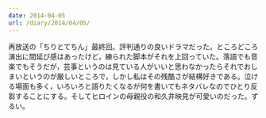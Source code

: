 ```yaml
---
date: 2014-04-05
url: /diary/2014/04/05/
---
```


再放送の「ちりとてちん」最終回。評判通りの良いドラマだった。ところどころ演出に間延び感はあったけど，練られた脚本がそれを上回っていた。落語でも音楽でもそうだが，芸事というのは見ている人がいいと思わなかったらそれでおしまいというのが厳しいところで，しかし私はその残酷さが結構好きである。泣ける場面も多く，いろいろと語りたくなるが何を書いてもネタバレなのでひとり反芻することにする。そしてヒロインの母親役の和久井映見が可愛いのだった。ずるい。